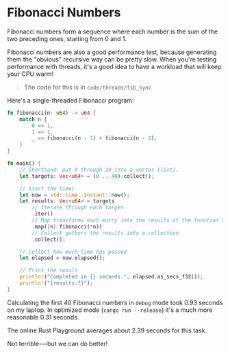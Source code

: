 # Fibonacci Numbers

Fibonacci numbers form a sequence where each number is the sum of the two preceding ones, starting from 0 and 1.

Fibonacci numbers are also a good performance test, because generating them the "obvious" recursive way can be pretty slow. When you're testing performance with threads, it's a good idea to have a workload that will keep your CPU warm!

> The code for this is in `code/threads/fib_sync`

Here's a single-threaded Fibonacci program:

```rust
fn fibonacci(n: u64) -> u64 {
    match n {
        0 => 1,
        1 => 1,
        _ => fibonacci(n - 1) + fibonacci(n - 2),
    }
}

fn main() {
    // Shorthand: put 0 through 39 into a vector (list).
    let targets: Vec<u64> = (0 .. 40).collect();

    // Start the timer
    let now = std::time::Instant::now();
    let results: Vec<u64> = targets
        // Iterate through each target
        .iter()
        // Map transforms each entry into the results of the function call
        .map(|n| fibonacci(*n))
        // Collect gathers the results into a collection
        .collect();

    // Collect how much time has passed
    let elapsed = now.elapsed();

    // Print the result
    println!("Completed in {} seconds.", elapsed.as_secs_f32());
    println!("{results:?}");
}
```

Calculating the first 40 Fibonacci numbers in `debug` mode took 0.93 seconds on my laptop. In optimized mode (`cargo run --release`) it's a much more reasonable 0.31 seconds.

The online Rust Playground averages about 2.39 seconds for this task.

Not terrible---but we can do better!